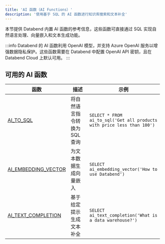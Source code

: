 ```yaml
---
title: 'AI 函数（AI Functions）'
description: '使用基于 SQL 的 AI 函数进行知识库搜索和文本补全'
---
```


本节提供 Databend 内置 AI 函数的参考信息，这些函数可直接通过 SQL 实现自然语言处理、向量嵌入和文本生成功能。

:::info
Databend 的 AI 函数利用 OpenAI 模型，并支持 Azure OpenAI 服务以增强数据隐私保护。这些函数需要在 Databend 中配置 OpenAI API 密钥，且在 Databend Cloud 上默认可用。
:::

## 可用的 AI 函数

| 函数 | 描述 | 示例 |
|----------|-------------|--------|
| [AI_TO_SQL](./01-ai-to-sql.md) | 将自然语言指令转换为 SQL 查询 | `SELECT * FROM ai_to_sql('Get all products with price less than 100')` |
| [AI_EMBEDDING_VECTOR](./02-ai-embedding-vector.md) | 为文本数据生成向量嵌入 | `SELECT ai_embedding_vector('How to use Databend')` |
| [AI_TEXT_COMPLETION](./03-ai-text-completion.md) | 基于给定提示生成文本补全 | `SELECT ai_text_completion('What is a data warehouse?')` |